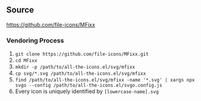 ## Source

https://github.com/file-icons/MFixx

### Vendoring Process

1. `git clone https://github.com/file-icons/MFixx.git`
2. `cd MFixx`
3. `mkdir -p /path/to/all-the-icons.el/svg/mfixx`
4. `cp svg/*.svg /path/to/all-the-icons.el/svg/mfixx`
5. `find /path/to/all-the-icons.el/svg/mfixx -name '*.svg' | xargs npx svgo --config /path/to/all-the-icons.el/svgo.config.js`
6. Every icon is uniquely identified by `[lowercase-name].svg`

